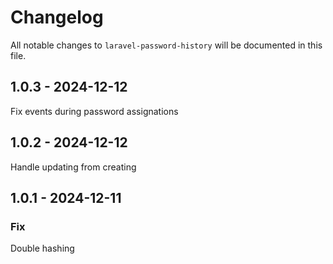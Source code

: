 # Changelog

All notable changes to `laravel-password-history` will be documented in this file.

## 1.0.3 - 2024-12-12

Fix events during password assignations

## 1.0.2 - 2024-12-12

Handle updating from creating

## 1.0.1 - 2024-12-11

### Fix

Double hashing

